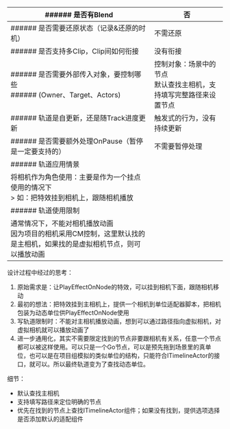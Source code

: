 | ###### 是否有Blend | 否 |
| --- | --- |
| ###### 是否需要还原状态（记录&还原的时机） | 不需还原 |
| ###### 是否支持多Clip，Clip间如何衔接 | 没有衔接 |
| ###### 是否需要外部传入对象，要控制哪些<br/>###### (Owner、Target、Actors) | 控制对象：场景中的节点<br/>默认查找主相机，支持填写完整路径来设置节点 |
| ###### 轨道是自更新，还是随Track进度更新 | 触发式的行为，没有持续更新 |
| ###### 是否需要额外处理OnPause（暂停是一定要支持的） | 不需要暂停处理 |
| ###### 轨道应用情景 | |
| 将相机作为角色使用：主要是作为一个挂点使用的情况下<br/>> 如：把特效挂到相机上，跟随相机播放<br/> | |
| ###### 轨道使用限制 | |
| 通常情况下，不能对相机播放动画<br/>因为项目的相机采用CM控制，这里默认找的是主相机，如果找的是虚拟相机节点，则可以播放动画 | |




设计过程中经过的思考：

1. 原始需求是：让PlayEffectOnNode的特效，可以挂到相机下面，跟随相机移动
2. 最初的想法：把特效挂到主相机上，提供一个相机到单位适配器脚本，把相机包装为动态单位供PlayEffectOnNode使用
3. 写轨道限制时：不能对主相机播放动画，想到可以通过路径指向虚拟相机，对虚拟相机就可以播放动画了
4. 进一步通用化，其实不需要限定找到的节点非要跟相机有关系，任意一个节点都可以被这样使用。可以只是一个Go节点，可以是预先拖到场景里的真单位，也可以是在项目组模拟的类似单位的结构，只能符合ITimelineActor的接口，就可以。所以最终轨道变为了查找动态单位。



细节：

+ 默认查找主相机
+ 支持填写路径来定位明确的节点
+ 优先在找到的节点上查找ITimelineActor组件；如果没有找到，提供选项选择是否添加默认的适配组件

